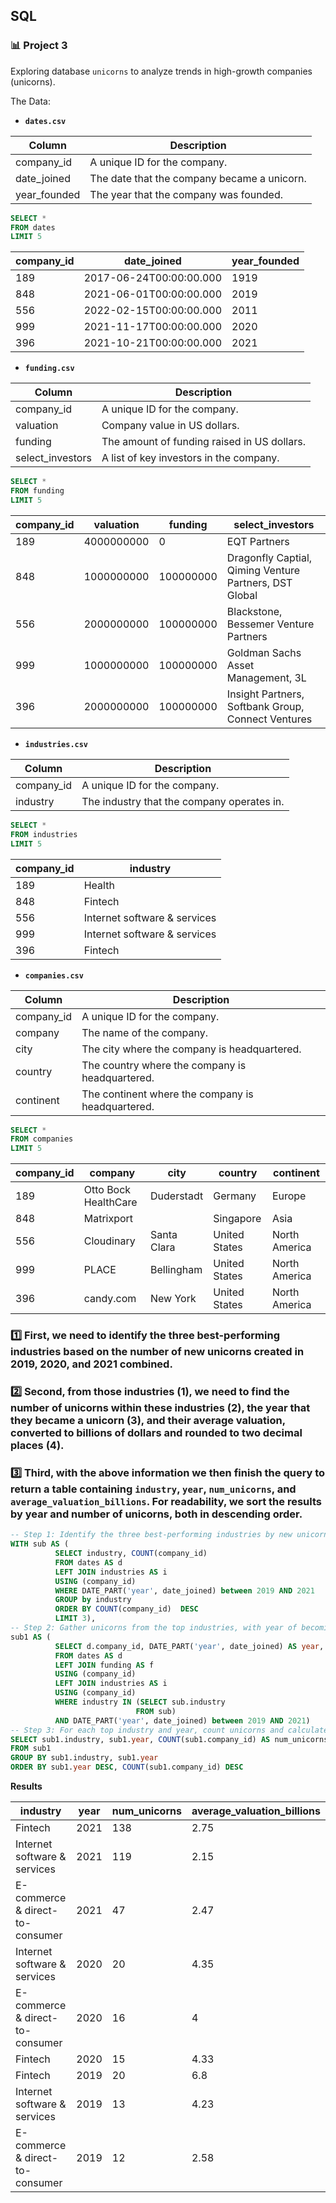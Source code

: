## SQL
### :bar_chart: Project 3

Exploring database `unicorns` to analyze trends in high-growth companies (unicorns).

The Data:

- **`dates.csv`**

|Column    |Description                         |
|----------|------------------------------------|
|company_id|A unique ID for the company.        |
|date_joined|The date that the company became a unicorn.|
|year_founded|The year that the company was founded.|

````sql
SELECT *
FROM dates
LIMIT 5
````

|company_id                    |date_joined|year_founded|
|------------------------------|-----------|------------|
|189                           |2017-06-24T00:00:00.000|1919        |
|848                           |2021-06-01T00:00:00.000|2019        |
|556                           |2022-02-15T00:00:00.000|2011        |
|999                           |2021-11-17T00:00:00.000|2020        |
|396                           |2021-10-21T00:00:00.000|2021        |


- **`funding.csv`**

|Column    |Description                         |
|----------|------------------------------------|
|company_id|A unique ID for the company.        |
|valuation |Company value in US dollars.        |
|funding   |The amount of funding raised in US dollars.|
|select_investors|A list of key investors in the company.|

````sql
SELECT *
FROM funding
LIMIT 5
````

|company_id                    |valuation|funding    |select_investors                                      |
|------------------------------|---------|-----------|------------------------------------------------------|
|189                           |4000000000|0          |EQT Partners                                          |
|848                           |1000000000|100000000  |Dragonfly Captial, Qiming Venture Partners, DST Global|
|556                           |2000000000|100000000  |Blackstone, Bessemer Venture Partners                 |
|999                           |1000000000|100000000  |Goldman Sachs Asset Management, 3L                    |
|396                           |2000000000|100000000  |Insight Partners, Softbank Group, Connect Ventures    |


- **`industries.csv`**

|Column    |Description                         |
|----------|------------------------------------|
|company_id|A unique ID for the company.        |
|industry  |The industry that the company operates in.|

````sql
SELECT *
FROM industries
LIMIT 5
````

|company_id                    |industry|
|------------------------------|--------|
|189                           |Health  |
|848                           |Fintech |
|556                           |Internet software & services|
|999                           |Internet software & services|
|396                           |Fintech |



- **`companies.csv`**

|Column    |Description                         |
|----------|------------------------------------|
|company_id|A unique ID for the company.        |
|company   |The name of the company.            |
|city      |The city where the company is headquartered.|
|country   |The country where the company is headquartered.|
|continent |The continent where the company is headquartered.|

````sql
SELECT *
FROM companies
LIMIT 5
````

|company_id                    |company|city       |country      |continent    |
|------------------------------|-------|-----------|-------------|-------------|
|189                           |Otto Bock HealthCare|Duderstadt |Germany      |Europe       |
|848                           |Matrixport|           |Singapore    |Asia         |
|556                           |Cloudinary|Santa Clara|United States|North America|
|999                           |PLACE  |Bellingham |United States|North America|
|396                           |candy.com|New York   |United States|North America|


### :one: First, we need to identify the three best-performing industries based on the number of new unicorns created in 2019, 2020, and 2021 combined.

### :two: Second, from those industries (1), we need to find the number of unicorns within these industries (2), the year that they became a unicorn (3), and their average valuation, converted to billions of dollars and rounded to two decimal places (4).

### :three: Third, with the above information we then finish the query to return a table containing `industry`, `year`, `num_unicorns`, and `average_valuation_billions`. For readability, we sort the results by year and number of unicorns, both in descending order.

````sql
-- Step 1: Identify the three best-performing industries by new unicorn count in 2019–2021
WITH sub AS (
          SELECT industry, COUNT(company_id) 
          FROM dates AS d
          LEFT JOIN industries AS i
          USING (company_id)
          WHERE DATE_PART('year', date_joined) between 2019 AND 2021
          GROUP by industry
          ORDER BY COUNT(company_id)  DESC
          LIMIT 3),
-- Step 2: Gather unicorns from the top industries, with year of becoming unicorn and valuation
sub1 AS (
          SELECT d.company_id, DATE_PART('year', date_joined) AS year, valuation, industry
          FROM dates AS d
          LEFT JOIN funding AS f
          USING (company_id)
          LEFT JOIN industries AS i
          USING (company_id)
          WHERE industry IN (SELECT sub.industry
                            FROM sub)
          AND DATE_PART('year', date_joined) between 2019 AND 2021)
-- Step 3: For each top industry and year, count unicorns and calculate average valuation in billions USD
SELECT sub1.industry, sub1.year, COUNT(sub1.company_id) AS num_unicorns, ROUND(AVG(sub1.valuation)/1000000000,2) AS average_valuation_billions
FROM sub1
GROUP BY sub1.industry, sub1.year
ORDER BY sub1.year DESC, COUNT(sub1.company_id) DESC
````
**Results**

|industry  |year                                |num_unicorns|average_valuation_billions|
|----------|------------------------------------|------------|--------------------------|
|Fintech   |2021                                |138         |2.75                      |
|Internet software & services|2021                                |119         |2.15                      |
|E-commerce & direct-to-consumer|2021                                |47          |2.47                      |
|Internet software & services|2020                                |20          |4.35                      |
|E-commerce & direct-to-consumer|2020                                |16          |4                         |
|Fintech   |2020                                |15          |4.33                      |
|Fintech   |2019                                |20          |6.8                       |
|Internet software & services|2019                                |13          |4.23                      |
|E-commerce & direct-to-consumer|2019                                |12          |2.58                      |
